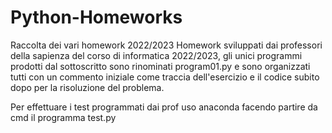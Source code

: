 # Python-Homeworks
Raccolta dei vari homework 2022/2023
Homework sviluppati dai professori della sapienza del corso di informatica 2022/2023, 
gli unici programmi prodotti dal sottoscritto sono rinominati program01.py e sono 
organizzati tutti con un commento iniziale come traccia dell'esercizio e il codice 
subito dopo per la risoluzione del problema.

Per effettuare i test programmati dai prof uso anaconda facendo partire da cmd il programma test.py
